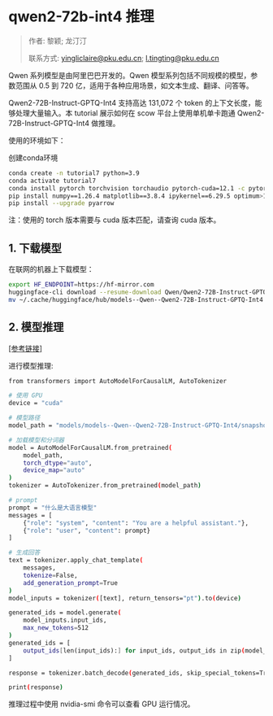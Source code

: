 # qwen2-72b-int4 推理

> 作者: 黎颖; 龙汀汀
>
> 联系方式: yingliclaire@pku.edu.cn;   l.tingting@pku.edu.cn


Qwen 系列模型是由阿里巴巴开发的。Qwen 模型系列包括不同规模的模型，参数范围从 0.5 到 720 亿，适用于各种应用场景，如文本生成、翻译、问答等。

Qwen2-72B-Instruct-GPTQ-Int4 支持高达 131,072 个 token 的上下文长度，能够处理大量输入。本 tutorial 展示如何在 scow 平台上使用单机单卡跑通 Qwen2-72B-Instruct-GPTQ-Int4 做推理。


使用的环境如下：

创建conda环境

```bash
conda create -n tutorial7 python=3.9
conda activate tutorial7
conda install pytorch torchvision torchaudio pytorch-cuda=12.1 -c pytorch -c nvidia
pip install numpy==1.26.4 matplotlib==3.8.4 ipykernel==6.29.5 optimum>1.13.2 auto-gptq>0.4.2 transformers>=4.32.0,<4.38.0 accelerate tiktoken einops transformers_stream_generator==0.0.4 scipy
pip install --upgrade pyarrow
```

注：使用的 torch 版本需要与 cuda 版本匹配，请查询 cuda 版本。

## 1. 下载模型

在联网的机器上下载模型：

```bash
export HF_ENDPOINT=https://hf-mirror.com
huggingface-cli download --resume-download Qwen/Qwen2-72B-Instruct-GPTQ-Int4
mv ~/.cache/huggingface/hub/models--Qwen--Qwen2-72B-Instruct-GPTQ-Int4 models/ # 移动到自定义目录下
```

## 2. 模型推理

[[参考链接]](https://huggingface.co/Qwen/Qwen2-72B-Instruct-GPTQ-Int4)

进行模型推理:

```bash
from transformers import AutoModelForCausalLM, AutoTokenizer

# 使用 GPU
device = "cuda"

# 模型路径
model_path = "models/models--Qwen--Qwen2-72B-Instruct-GPTQ-Int4/snapshots/6b82a333287651211b1cae443ff2d2a6802597b9"

# 加载模型和分词器
model = AutoModelForCausalLM.from_pretrained(
    model_path,
    torch_dtype="auto",
    device_map="auto"
)
tokenizer = AutoTokenizer.from_pretrained(model_path)

# prompt
prompt = "什么是大语言模型"
messages = [
    {"role": "system", "content": "You are a helpful assistant."},
    {"role": "user", "content": prompt}
]

# 生成回答
text = tokenizer.apply_chat_template(
    messages,
    tokenize=False,
    add_generation_prompt=True
)
model_inputs = tokenizer([text], return_tensors="pt").to(device)

generated_ids = model.generate(
    model_inputs.input_ids,
    max_new_tokens=512
)
generated_ids = [
    output_ids[len(input_ids):] for input_ids, output_ids in zip(model_inputs.input_ids, generated_ids)
]

response = tokenizer.batch_decode(generated_ids, skip_special_tokens=True)[0]

print(response)
```

推理过程中使用 nvidia-smi 命令可以查看 GPU 运行情况。
